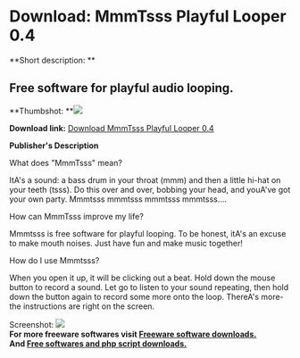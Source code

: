 # Download: MmmTsss Playful Looper 0.4

**Short description: **

## Free software for playful audio looping.

  
**Thumbshot: **![](http://www.freewarefiles.com/screenshot/mmmtsss_md.jpg)   
  
**Download link:** [Download MmmTsss Playful Looper 0.4](http://freesoftwares.boysofts.com/MmmTsss-Playful-Looper_program_49687.html)  
  

**Publisher's Description**  
  

What does "MmmTsss" mean?

ItA's a sound: a bass drum in your throat (mmm) and then a little hi-hat on
your teeth (tsss). Do this over and over, bobbing your head, and youA've got
your own party. Mmmtsss mmmtsss mmmtsss mmmtsss....

How can MmmTsss improve my life?

Mmmtsss is free software for playful looping. To be honest, itA's an excuse to
make mouth noises. Just have fun and make music together!

How do I use Mmmtsss?

When you open it up, it will be clicking out a beat. Hold down the mouse
button to record a sound. Let go to listen to your sound repeating, then hold
down the button again to record some more onto the loop. ThereA's more- the
instructions are right on the screen.

  
  
Screenshot: ![](http://www.freewarefiles.com/screenshot/mmmtsss.jpg)  
**For more freeware softwares visit [Freeware software downloads.](http://freesoftwares.boysofts.com/)**   
**And [Free softwares and php script downloads.](http://www.boysofts.com/)**

